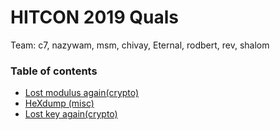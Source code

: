 # HITCON 2019 Quals

Team: c7, nazywam, msm, chivay, Eternal, rodbert, rev, shalom

### Table of contents

* [Lost modulus again(crypto)](lost_modulus)
* [HeXdump (misc)](hexdump)
* [Lost key again(crypto)](lost_key)
